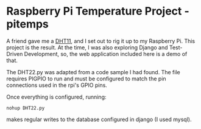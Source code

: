 
# Raspberry Pi Temperature Project - pitemps #

A friend gave me a [DHT11](https://www.adafruit.com/product/386), and I set out to rig it up to my Raspberry Pi.  This project is the result.  At the time, I was also exploring Django and Test-Driven Development, so, the web application included here is a demo of that.

The DHT22.py was adapted from a code sample I had found.  The file requires PIGPIO to run and must be configured to match the pin connections used in the rpi's GPIO pins.

Once everything is configured, running:

`nohup DHT22.py` 

makes regular writes to the database configured in django (I used mysql).

